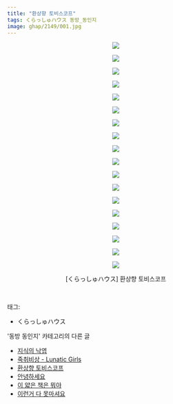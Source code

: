 ```yaml
---
title: "환상향 토비스코프"
tags: くらっしゅハウス 동방_동인지
image: ghap/2149/001.jpg
---
```

<div class="article">
<p style="text-align: center; clear: none; float: none;"><img src="{{ site.nasurl }}/ghap/2149/001.jpg"/></p>
<p style="text-align: center; clear: none; float: none;"><img src="{{ site.nasurl }}/ghap/2149/002.jpg"/></p>
<p style="text-align: center; clear: none; float: none;"><img src="{{ site.nasurl }}/ghap/2149/003.jpg"/></p>
<p style="text-align: center; clear: none; float: none;"><img src="{{ site.nasurl }}/ghap/2149/004.jpg"/></p>
<p style="text-align: center; clear: none; float: none;"><img src="{{ site.nasurl }}/ghap/2149/005.jpg"/></p>
<p style="text-align: center; clear: none; float: none;"><img src="{{ site.nasurl }}/ghap/2149/006.jpg"/></p>
<p style="text-align: center; clear: none; float: none;"><img src="{{ site.nasurl }}/ghap/2149/007.jpg"/></p>
<p style="text-align: center; clear: none; float: none;"><img src="{{ site.nasurl }}/ghap/2149/008.jpg"/></p>
<p style="text-align: center; clear: none; float: none;"><img src="{{ site.nasurl }}/ghap/2149/009.jpg"/></p>
<p style="text-align: center; clear: none; float: none;"><img src="{{ site.nasurl }}/ghap/2149/010.jpg"/></p>
<p style="text-align: center; clear: none; float: none;"><img src="{{ site.nasurl }}/ghap/2149/011.jpg"/></p>
<p style="text-align: center; clear: none; float: none;"><img src="{{ site.nasurl }}/ghap/2149/012.jpg"/></p>
<p style="text-align: center; clear: none; float: none;"><img src="{{ site.nasurl }}/ghap/2149/013.jpg"/></p>
<p style="text-align: center; clear: none; float: none;"><img src="{{ site.nasurl }}/ghap/2149/014.jpg"/></p>
<p style="text-align: center; clear: none; float: none;"><img src="{{ site.nasurl }}/ghap/2149/015.jpg"/></p>
<p style="text-align: center; clear: none; float: none;"><img src="{{ site.nasurl }}/ghap/2149/016.jpg"/></p>
<p style="text-align: center; clear: none; float: none;"><img src="{{ site.nasurl }}/ghap/2149/017.jpg"/></p>
<p style="text-align: center; clear: none; float: none;"><img src="{{ site.nasurl }}/ghap/2149/018.jpg"/></p>
<p style="text-align: center; clear: none; float: none;">[くらっしゅハウス] 환상향 토비스코프</p>
<p><br/></p>
</div><div class="tagTrail">
<p>태그: </p>
<ul>
<li>くらっしゅハウス</li>
</ul>
</div><div class="another">
<p>'동방 동인지' 카테고리의 다른 글</p>
<ul>
<li><a href="/2016-09-12-ghap_2152">지식의 낙엽</a></li>
<li><a href="/2016-09-12-ghap_2150">죽취비상 - Lunatic Girls</a></li>
<li><a href="/2016-09-12-ghap_2149">환상향 토비스코프</a></li>
<li><a href="/2016-09-12-ghap_2148">안녕하세요</a></li>
<li><a href="/2016-09-12-ghap_2147">이 얇은 책은 뭐야</a></li>
<li><a href="/2016-09-12-ghap_2146">이런거 다 못마셔요</a></li>
</ul>
</div><div class="cb_module cb_fluid">
<div class="cb_wrt cb_profile">
</div><!-- commentList close -->
</div>
